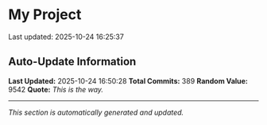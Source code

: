 # My Project


Last updated: 2025-10-24 16:25:37












































































































































































































































































































































































































































































































































































































































































































































































































## Auto-Update Information

**Last Updated:** 2025-10-24 16:50:28
**Total Commits:** 389
**Random Value:** 9542
**Quote:** _This is the way._

---
_This section is automatically generated and updated._